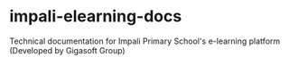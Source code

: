 # impali-elearning-docs
Technical documentation for Impali Primary School's e-learning platform (Developed by Gigasoft Group)
